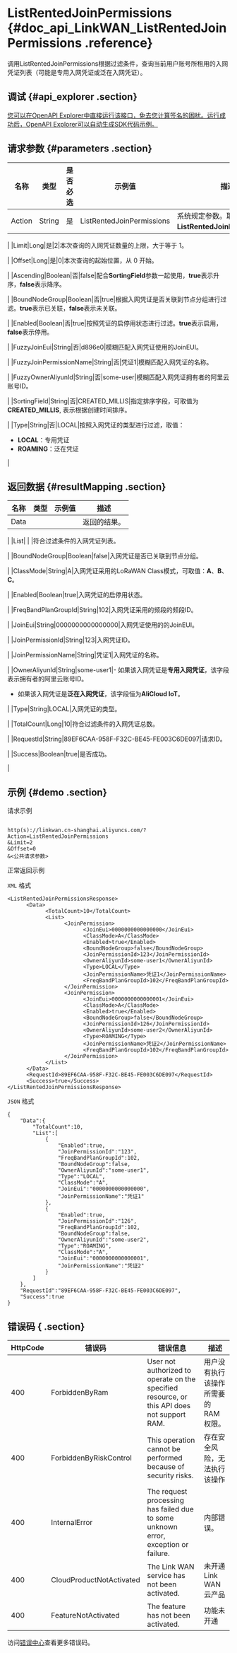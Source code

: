 # ListRentedJoinPermissions {#doc_api_LinkWAN_ListRentedJoinPermissions .reference}

调用ListRentedJoinPermissions根据过滤条件，查询当前用户账号所租用的入网凭证列表（可能是专用入网凭证或泛在入网凭证）。

## 调试 {#api_explorer .section}

[您可以在OpenAPI Explorer中直接运行该接口，免去您计算签名的困扰。运行成功后，OpenAPI Explorer可以自动生成SDK代码示例。](https://api.aliyun.com/#product=LinkWAN&api=ListRentedJoinPermissions&type=RPC&version=2018-12-30)

## 请求参数 {#parameters .section}

|名称|类型|是否必选|示例值|描述|
|--|--|----|---|--|
|Action|String|是|ListRentedJoinPermissions|系统规定参数。取值：**ListRentedJoinPermissions**。

 |
|Limit|Long|是|2|本次查询的入网凭证数量的上限，大于等于 1。

 |
|Offset|Long|是|0|本次查询的起始位置，从 0 开始。

 |
|Ascending|Boolean|否|false|配合**SortingField**参数一起使用，**true**表示升序，**false**表示降序。

 |
|BoundNodeGroup|Boolean|否|true|根据入网凭证是否关联到节点分组进行过滤。**true**表示已关联，**false**表示未关联。

 |
|Enabled|Boolean|否|true|按照凭证的启停用状态进行过滤。**true**表示启用，**false**表示停用。

 |
|FuzzyJoinEui|String|否|d896e0|模糊匹配入网凭证使用的JoinEUI。

 |
|FuzzyJoinPermissionName|String|否|凭证1|模糊匹配入网凭证的名称。

 |
|FuzzyOwnerAliyunId|String|否|some-user|模糊匹配入网凭证拥有者的阿里云账号ID。

 |
|SortingField|String|否|CREATED\_MILLIS|指定排序字段，可取值为**CREATED\_MILLIS**, 表示根据创建时间排序。

 |
|Type|String|否|LOCAL|按照入网凭证的类型进行过滤，取值：

 -   **LOCAL**：专用凭证
-   **ROAMING**：泛在凭证

 |

## 返回数据 {#resultMapping .section}

|名称|类型|示例值|描述|
|--|--|---|--|
|Data| | |返回的结果。

 |
|List| | |符合过滤条件的入网凭证列表。

 |
|BoundNodeGroup|Boolean|false|入网凭证是否已关联到节点分组。

 |
|ClassMode|String|A|入网凭证采用的LoRaWAN Class模式，可取值：**A**、**B**、**C**。

 |
|Enabled|Boolean|true|入网凭证的启停用状态。

 |
|FreqBandPlanGroupId|String|102|入网凭证采用的频段的频段ID。

 |
|JoinEui|String|0000000000000000|入网凭证使用的的JoinEUI。

 |
|JoinPermissionId|String|123|入网凭证ID。

 |
|JoinPermissionName|String|凭证1|入网凭证的名称。

 |
|OwnerAliyunId|String|some-user1|-   如果该入网凭证是**专用入网凭证**，该字段表示拥有者的阿里云账号ID。
-   如果该入网凭证是**泛在入网凭证**，该字段恒为**AliCloud IoT**。

 |
|Type|String|LOCAL|入网凭证的类型。

 |
|TotalCount|Long|10|符合过滤条件的入网凭证总数。

 |
|RequestId|String|89EF6CAA-958F-F32C-BE45-FE003C6DE097|请求ID。

 |
|Success|Boolean|true|是否成功。

 |

## 示例 {#demo .section}

请求示例

``` {#request_demo}

http(s)://linkwan.cn-shanghai.aliyuncs.com/?Action=ListRentedJoinPermissions
&Limit=2
&Offset=0
&<公共请求参数>

```

正常返回示例

`XML` 格式

``` {#xml_return_success_demo}
<ListRentedJoinPermissionsResponse>
      <Data>
            <TotalCount>10</TotalCount>
            <List>
                  <JoinPermission>
                        <JoinEui>0000000000000000</JoinEui>
                        <ClassMode>A</ClassMode>
                        <Enabled>true</Enabled>
                        <BoundNodeGroup>false</BoundNodeGroup>
                        <JoinPermissionId>123</JoinPermissionId>
                        <OwnerAliyunId>some-user1</OwnerAliyunId>
                        <Type>LOCAL</Type>
                        <JoinPermissionName>凭证1</JoinPermissionName>
                        <FreqBandPlanGroupId>102</FreqBandPlanGroupId>
                  </JoinPermission>
                  <JoinPermission>
                        <JoinEui>0000000000000001</JoinEui>
                        <ClassMode>A</ClassMode>
                        <Enabled>true</Enabled>
                        <BoundNodeGroup>false</BoundNodeGroup>
                        <JoinPermissionId>126</JoinPermissionId>
                        <OwnerAliyunId>some-user2</OwnerAliyunId>
                        <Type>ROAMING</Type>
                        <JoinPermissionName>凭证2</JoinPermissionName>
                        <FreqBandPlanGroupId>102</FreqBandPlanGroupId>
                  </JoinPermission>
            </List>
      </Data>
      <RequestId>89EF6CAA-958F-F32C-BE45-FE003C6DE097</RequestId>
      <Success>true</Success>
</ListRentedJoinPermissionsResponse>
```

`JSON` 格式

``` {#json_return_success_demo}
{
	"Data":{
		"TotalCount":10,
		"List":[
			{
				"Enabled":true,
				"JoinPermissionId":"123",
				"FreqBandPlanGroupId":102,
				"BoundNodeGroup":false,
				"OwnerAliyunId":"some-user1",
				"Type":"LOCAL",
				"ClassMode":"A",
				"JoinEui":"0000000000000000",
				"JoinPermissionName":"凭证1"
			},
			{
				"Enabled":true,
				"JoinPermissionId":"126",
				"FreqBandPlanGroupId":102,
				"BoundNodeGroup":false,
				"OwnerAliyunId":"some-user2",
				"Type":"ROAMING",
				"ClassMode":"A",
				"JoinEui":"0000000000000001",
				"JoinPermissionName":"凭证2"
			}
		]
	},
	"RequestId":"89EF6CAA-958F-F32C-BE45-FE003C6DE097",
	"Success":true
}
```

## 错误码 { .section}

|HttpCode|错误码|错误信息|描述|
|--------|---|----|--|
|400|ForbiddenByRam|User not authorized to operate on the specified resource, or this API does not support RAM.|用户没有执行该操作所需要的RAM权限。|
|400|ForbiddenByRiskControl|This operation cannot be performed because of security risks.|存在安全风险，无法执行该操作|
|400|InternalError|The request processing has failed due to some unknown error, exception or failure.|内部错误。|
|400|CloudProductNotActivated|The Link WAN service has not been activated.|未开通 Link WAN 云产品|
|400|FeatureNotActivated|The feature has not been activated.|功能未开通|

访问[错误中心](https://error-center.aliyun.com/status/product/LinkWAN)查看更多错误码。

